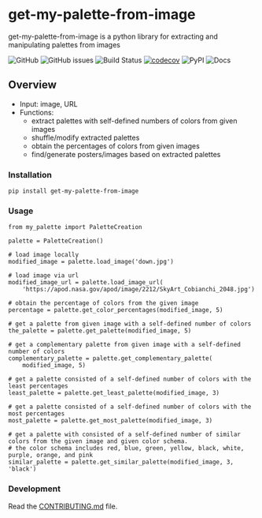 # get-my-palette-from-image
get-my-palette-from-image is a python library for extracting and manipulating palettes from images   
 
![GitHub](https://img.shields.io/github/license/ys3593/my-palette)
![GitHub issues](https://img.shields.io/github/issues/ys3593/my-palette)
![Build Status](https://github.com/ys3593/my-palette/actions/workflows/build.yml/badge.svg)
[![codecov](https://codecov.io/gh/ys3593/get-my-palette-from-image/branch/main/graph/badge.svg?token=PZ1MROE5N6)](https://codecov.io/gh/ys3593/get-my-palette-from-image)
![PyPI](https://img.shields.io/pypi/v/get-my-palette-from-image)
![Docs](https://img.shields.io/readthedocs/get-my-palette-from-image)


## Overview
- Input: image, URL
- Functions:  
  - extract palettes with self-defined numbers of colors from given images
  - shuffle/modify extracted palettes
  - obtain the percentages of colors from given images
  - find/generate posters/images based on extracted palettes   
 
### Installation

```
pip install get-my-palette-from-image
```
### Usage
```
from my_palette import PaletteCreation

palette = PaletteCreation()

# load image locally
modified_image = palette.load_image('down.jpg')

# load image via url
modified_image_url = palette.load_image_url(
    'https://apod.nasa.gov/apod/image/2212/SkyArt_Cobianchi_2048.jpg')

# obtain the percentage of colors from the given image
percentage = palette.get_color_percentages(modified_image, 5)

# get a palette from given image with a self-defined number of colors
the_palette = palette.get_palette(modified_image, 5)

# get a complementary palette from given image with a self-defined number of colors
complementary_palette = palette.get_complementary_palette(
    modified_image, 5)

# get a palette consisted of a self-defined number of colors with the least percentages
least_palette = palette.get_least_palette(modified_image, 3)

# get a palette consisted of a self-defined number of colors with the most percentages
most_palette = palette.get_most_palette(modified_image, 3)

# get a palette with consisted of a self-defined number of similar colors from the given image and given color schema.
# the color schema includes red, blue, green, yellow, black, white, purple, orange, and pink
similar_palette = palette.get_similar_palette(modified_image, 3, 'black')
```

### Development
Read the [CONTRIBUTING.md](CONTRIBUTING.md) file.
